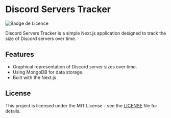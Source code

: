 # Discord Servers Tracker

![Badge de Licence](https://img.shields.io/badge/license-MIT-green)

Discord Servers Tracker is a simple Next.js application designed to track the size of Discord servers over time.

## Features

- Graphical representation of Discord server sizes over time.
- Using MongoDB for data storage.
- Built with the Next.js

## License

This project is licensed under the MIT License - see the [LICENSE](LICENSE) file for details.